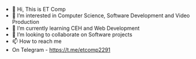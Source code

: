 - 👋 Hi, This is ET Comp
- 👀 I’m interested in Computer Science, Software Development and Video Production
- 🌱 I’m currently learning CEH and Web Development
- 💞️ I’m looking to collaborate on Software projects
- 📫 How to reach me
- On Telegram - https://t.me/etcomp2291

<!---
ET-Hijack/ET-Hijack is a ✨ special ✨ repository because its `README.md` (this file) appears on your GitHub profile.
You can click the Preview link to take a look at your changes.
--->
